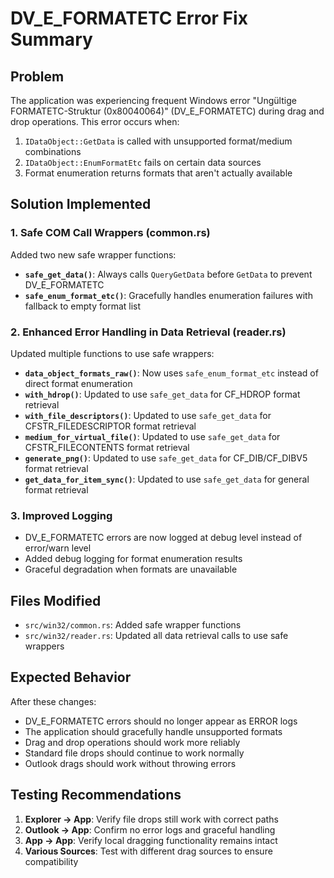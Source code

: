 # DV_E_FORMATETC Error Fix Summary

## Problem
The application was experiencing frequent Windows error "Ungültige FORMATETC-Struktur (0x80040064)" (DV_E_FORMATETC) during drag and drop operations. This error occurs when:

1. `IDataObject::GetData` is called with unsupported format/medium combinations
2. `IDataObject::EnumFormatEtc` fails on certain data sources
3. Format enumeration returns formats that aren't actually available

## Solution Implemented

### 1. Safe COM Call Wrappers (common.rs)
Added two new safe wrapper functions:

- **`safe_get_data()`**: Always calls `QueryGetData` before `GetData` to prevent DV_E_FORMATETC
- **`safe_enum_format_etc()`**: Gracefully handles enumeration failures with fallback to empty format list

### 2. Enhanced Error Handling in Data Retrieval (reader.rs)
Updated multiple functions to use safe wrappers:

- **`data_object_formats_raw()`**: Now uses `safe_enum_format_etc` instead of direct format enumeration
- **`with_hdrop()`**: Updated to use `safe_get_data` for CF_HDROP format retrieval
- **`with_file_descriptors()`**: Updated to use `safe_get_data` for CFSTR_FILEDESCRIPTOR format retrieval  
- **`medium_for_virtual_file()`**: Updated to use `safe_get_data` for CFSTR_FILECONTENTS format retrieval
- **`generate_png()`**: Updated to use `safe_get_data` for CF_DIB/CF_DIBV5 format retrieval
- **`get_data_for_item_sync()`**: Updated to use `safe_get_data` for general format retrieval

### 3. Improved Logging
- DV_E_FORMATETC errors are now logged at debug level instead of error/warn level
- Added debug logging for format enumeration results
- Graceful degradation when formats are unavailable

## Files Modified
- `src/win32/common.rs`: Added safe wrapper functions
- `src/win32/reader.rs`: Updated all data retrieval calls to use safe wrappers

## Expected Behavior
After these changes:
- DV_E_FORMATETC errors should no longer appear as ERROR logs
- The application should gracefully handle unsupported formats
- Drag and drop operations should work more reliably
- Standard file drops should continue to work normally
- Outlook drags should work without throwing errors

## Testing Recommendations
1. **Explorer → App**: Verify file drops still work with correct paths
2. **Outlook → App**: Confirm no error logs and graceful handling  
3. **App → App**: Verify local dragging functionality remains intact
4. **Various Sources**: Test with different drag sources to ensure compatibility
